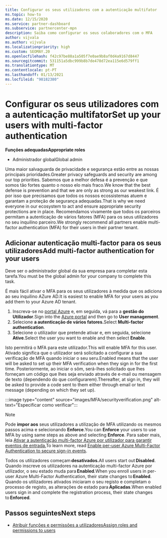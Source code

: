 ```yaml
---
title: Configurar os seus utilizadores com a autenticação multifator
ms.topic: how-to
ms.date: 12/15/2020
ms.service: partner-dashboard
ms.subservice: partnercenter-mpn
description: Saiba como configurar os seus colaboradores com o MFA
author: vijvala
ms.author: vijvala
ms.localizationpriority: high
ms.custom: SEOMAY.20
ms.openlocfilehash: f42c97be88a1a505f7e0ae9b8af0d4a9167d8447
ms.sourcegitcommit: 531151a5dbc999b8b7de478d72ea115e6d579ff1
ms.translationtype: MT
ms.contentlocale: pt-PT
ms.lasthandoff: 01/13/2021
ms.locfileid: "98182380"
---
```

# <a name="set-up-your-users-with-multi-factor-authentication"></a><span data-ttu-id="50196-103">Configurar os seus utilizadores com a autenticação multifator</span><span class="sxs-lookup"><span data-stu-id="50196-103">Set up your users with multi-factor authentication</span></span>

<span data-ttu-id="50196-104">**Funções adequadas**</span><span class="sxs-lookup"><span data-stu-id="50196-104">**Appropriate roles**</span></span>

- <span data-ttu-id="50196-105">Administrador global</span><span class="sxs-lookup"><span data-stu-id="50196-105">Global admin</span></span>

<span data-ttu-id="50196-106">Uma maior salvaguarda de privacidade e segurança estão entre as nossas principais prioridades.</span><span class="sxs-lookup"><span data-stu-id="50196-106">Greater privacy safeguards and security are among our top priorities.</span></span> <span data-ttu-id="50196-107">Sabemos que a melhor defesa é a prevenção e que somos tão fortes quanto o nosso elo mais fraco.</span><span class="sxs-lookup"><span data-stu-id="50196-107">We know that the best defense is prevention and that we are only as strong as our weakest link.</span></span> <span data-ttu-id="50196-108">É por isso que precisamos que todos os nossos ecossistemas atuem e garantam a proteção de segurança adequadas.</span><span class="sxs-lookup"><span data-stu-id="50196-108">That is why we need everyone in our ecosystem to act and ensure appropriate security protections are in place.</span></span> <span data-ttu-id="50196-109">Recomendamos vivamente que todos os parceiros permitam a autenticação de vários fatores (MFA) para os seus utilizadores no seu inquilino parceiro.</span><span class="sxs-lookup"><span data-stu-id="50196-109">We strongly recommend all partners enable multi-factor authentication (MFA) for their users in their partner tenant.</span></span> 

## <a name="add-multi-factor-authentication-for-your-users"></a><span data-ttu-id="50196-110">Adicionar autenticação multi-factor para os seus utilizadores</span><span class="sxs-lookup"><span data-stu-id="50196-110">Add multi-factor authentication for your users</span></span>

<span data-ttu-id="50196-111">Deve ser o administrador global da sua empresa para completar esta tarefa.</span><span class="sxs-lookup"><span data-stu-id="50196-111">You must be the global admin for your company to complete this task.</span></span>

<span data-ttu-id="50196-112">É mais fácil ativar o MFA para os seus utilizadores à medida que os adiciona ao seu inquilino AZure AD.</span><span class="sxs-lookup"><span data-stu-id="50196-112">It is easiest to enable MFA for your users as you add them to your Azure AD tenant.</span></span>

1. <span data-ttu-id="50196-113">Inscreva-se no [portal Azure](https://portal.azure.com) e, em seguida, vá para a **gestão do Utilizador**.</span><span class="sxs-lookup"><span data-stu-id="50196-113">Sign into the [Azure portal](https://portal.azure.com) and then go to **User management**.</span></span>
1. <span data-ttu-id="50196-114">Selecione **a autenticação de vários fatores.**</span><span class="sxs-lookup"><span data-stu-id="50196-114">Select **Multi-factor authentication**.</span></span>
1. <span data-ttu-id="50196-115">Selecione o utilizador que pretende ativar e, em seguida, selecione **Ative**.</span><span class="sxs-lookup"><span data-stu-id="50196-115">Select the user you want to enable and then select **Enable**.</span></span>

<span data-ttu-id="50196-116">Isto permitirá o MFA para este utilizador.</span><span class="sxs-lookup"><span data-stu-id="50196-116">This will enable MFA for this user.</span></span> <span data-ttu-id="50196-117">Ativado significa que o utilizador será solicitado a configurar a sua verificação de MFA quando iniciar o seu seru.</span><span class="sxs-lookup"><span data-stu-id="50196-117">Enabled means that the user will be asked to set up their MFA verification when they sign in for the first time.</span></span> <span data-ttu-id="50196-118">Posteriormente, ao iniciar o sôm, será-lhes solicitado que lhes forneçam um código que lhes seja enviado através de e-mail ou mensagem de texto (dependendo do que configurarem).</span><span class="sxs-lookup"><span data-stu-id="50196-118">Thereafter, at sign in, they will be asked to provide a code sent to them either through email or text message (depending on which they set up).</span></span>  

:::image type="content" source="images/MFA/securityverification.png" alt-text="Especificar como verificar":::

>[!NOTE]
><span data-ttu-id="50196-120">Pode **impor aos** seus utilizadores a utilização de MFA utilizando os mesmos passos acima e selecionando **Enforce**.</span><span class="sxs-lookup"><span data-stu-id="50196-120">You can **Enforce** your users to use MFA by using same steps as above and selecting **Enforce**.</span></span> <span data-ttu-id="50196-121">Para saber mais, leia [Ativar a autenticação multi-factor Azure por utilizador para garantir eventos de entrada.](/azure/active-directory/authentication/howto-mfa-userstates)</span><span class="sxs-lookup"><span data-stu-id="50196-121">To learn more, read [Enable per-user Azure Multi-Factor Authentication to secure sign-in events](/azure/active-directory/authentication/howto-mfa-userstates).</span></span> 

<span data-ttu-id="50196-122">Todos os utilizadores começam **desativados.**</span><span class="sxs-lookup"><span data-stu-id="50196-122">All users start out **Disabled**.</span></span> <span data-ttu-id="50196-123">Quando inscreve os utilizadores na autenticação multi-factor Azure por utilizador, o seu estado muda para **Enabled**.</span><span class="sxs-lookup"><span data-stu-id="50196-123">When you enroll users in per-user Azure Multi-Factor Authentication, their state changes to **Enabled**.</span></span> <span data-ttu-id="50196-124">Quando os utilizadores ativados iniciaram o seu registo e completam o processo de registo, as alterações de estado para **Aplicadas**.</span><span class="sxs-lookup"><span data-stu-id="50196-124">When enabled users sign in and complete the registration process, their state changes to **Enforced**.</span></span> 

## <a name="next-steps"></a><span data-ttu-id="50196-125">Passos seguintes</span><span class="sxs-lookup"><span data-stu-id="50196-125">Next steps</span></span>

- [<span data-ttu-id="50196-126">Atribuir funções e permissões a utilizadores</span><span class="sxs-lookup"><span data-stu-id="50196-126">Assign roles and permissions to users</span></span>](permissions-overview.md)